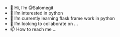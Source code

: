 - 👋 Hi, I’m @Salomegit
- 👀 I’m interested in python
- 🌱 I’m currently learning flask frame work in python
- 💞️ I’m looking to collaborate on ...
- 📫 How to reach me ...

<!---
Salomegit/Salomegit is a ✨ special ✨ repository because its `README.md` (this file) appears on your GitHub profile.
You can click the Preview link to take a look at your changes.
--->
